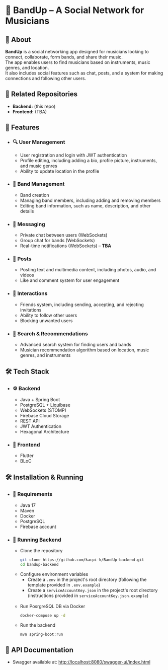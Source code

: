 # 🎸 BandUp – A Social Network for Musicians
## 📌 About
**BandUp** is a social networking app designed for musicians looking to connect, collaborate,
form bands, and share their music. <br> 
The app enables users to find musicians based on instruments, 
music genres, and location. <br>
It also includes social features such as chat, posts, 
and a system for making connections and following other users.

## 📂 Related Repositories
- **Backend:** (this repo)
- **Frontend:** (TBA)

## 🚀 Features
- ### 🔍 User Management
    - User registration and login with JWT authentication
    - Profile editing, including adding a bio, profile picture, instruments, and music genres
    - Ability to update location in the profile
- ### 🎵 Band Management
    - Band creation
    - Managing band members, including adding and removing members
    - Editing band information, such as name, description, and other details
- ### 📨 Messaging
    - Private chat between users (WebSockets)
    - Group chat for bands (WebSockets)
    - Real-time notifications (WebSockets) – **TBA**
- ### 📢 Posts
    - Posting text and multimedia content, including photos, audio, and videos
    - Like and comment system for user engagement
- ### 👥 Interactions
    - Friends system, including sending, accepting, and rejecting invitations
    - Ability to follow other users
    - Blocking unwanted users
- ### 🔎 Search & Recommendations
    - Advanced search system for finding users and bands
    - Musician recommendation algorithm based on location, music genres, and instruments

## 🛠️ Tech Stack
- ### ⚙️ Backend
    - Java + Spring Boot
    - PostgreSQL + Liquibase
    - WebSockets (STOMP)
    - Firebase Cloud Storage
    - REST API
    - JWT Authentication
    - Hexagonal Architecture
- ### 📱 Frontend
    - Flutter
    - BLoC

## 🛠️ Installation & Running
- ### 📌 Requirements
    - Java 17
    - Maven
    - Docker
    - PostgreSQL
    - Firebase account
- ### 🚀 Running Backend
    - Clone the repository
      ```bash
      git clone https://github.com/kacpi-k/BandUp-backend.git
      cd bandup-backend
      ```
    - Configure environment variables
        - Create a `.env` in the project's root directory (following the template provided in `.env.example`) 
        - Create a `serviceAccountKey.json` in the project's root directory (instructions provided in `serviceAccountKey.json.example`)
      <br /><br />
    - Run PosrgreSQL DB via Docker
      ```bash
      docker-compose up -d
      ```
    - Run the backend
      ```bash
      mvn spring-boot:run
      ```
      
## 📝 API Documentation
- Swagger available at: [http://localhost:8080/swagger-ui/index.html](http://localhost:8080/swagger-ui/index.html)